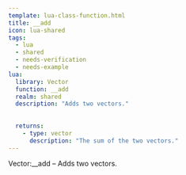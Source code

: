 ```yaml
---
template: lua-class-function.html
title: __add
icon: lua-shared
tags:
  - lua
  - shared
  - needs-verification
  - needs-example
lua:
  library: Vector
  function: __add
  realm: shared
  description: "Adds two vectors."
  
  
  returns:
    - type: vector
      description: "The sum of the two vectors."
---
```


<div class="lua__search__keywords">
Vector:__add &#x2013; Adds two vectors.
</div>
